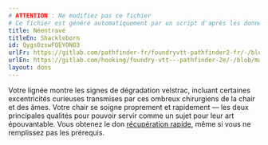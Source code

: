 ```yaml
---
# ATTENTION : Ne modifiez pas ce fichier
# Ce fichier est généré automatiquement par un script d'après les données du module Foundry VTT officiel et de sa traduction
title: Néentravé
titleEn: Shackleborn
id: QygsOzswFQEYONO3
urlFr: https://gitlab.com/pathfinder-fr/foundryvtt-pathfinder2-fr/-/blob/master/data/feats/QygsOzswFQEYONO3.htm
urlEn: https://gitlab.com/hooking/foundry-vtt---pathfinder-2e/-/blob/master/packs/data/feats.db/shackleborn.json
layout: dons
---
```

Votre lignée montre les signes de dégradation velstrac, incluant certaines excentricités curieuses transmises par ces ombreux chirurgiens de la chair et des âmes. Votre chair se soigne proprement et rapidement — les deux principales qualités pour pouvoir servir comme un sujet pour leur art épouvantable. Vous obtenez le don [récupération rapide](récupération-rapide.md), même si vous ne remplissez pas les prérequis.
